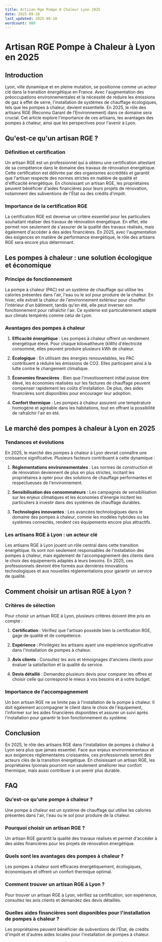 ```yaml
---
title: Artisan Rge Pompe A Chaleur Lyon 2025
date: 2025-09-28
last_updated: 2025-09-28
wordcount: 980
---
```


# Artisan RGE Pompe à Chaleur à Lyon en 2025

## Introduction

Lyon, ville dynamique et en pleine mutation, se positionne comme un acteur clé dans la transition énergétique en France. Avec l'augmentation des préoccupations environnementales et la nécessité de réduire les émissions de gaz à effet de serre, l'installation de systèmes de chauffage écologiques, tels que les pompes à chaleur, devient essentielle. En 2025, le rôle des artisans RGE (Reconnu Garant de l’Environnement) dans ce domaine sera crucial. Cet article explore l'importance de ces artisans, les avantages des pompes à chaleur, ainsi que les perspectives pour l'avenir à Lyon.

## Qu'est-ce qu'un artisan RGE ?

### Définition et certification

Un artisan RGE est un professionnel qui a obtenu une certification attestant de sa compétence dans le domaine des travaux de rénovation énergétique. Cette certification est délivrée par des organismes accrédités et garantit que l'artisan respecte des normes strictes en matière de qualité et d'efficacité énergétique. En choisissant un artisan RGE, les propriétaires peuvent bénéficier d'aides financières pour leurs projets de rénovation, notamment des subventions de l'État ou des crédits d'impôt.

### Importance de la certification RGE

La certification RGE est devenue un critère essentiel pour les particuliers souhaitant réaliser des travaux de rénovation énergétique. En effet, elle permet non seulement de s'assurer de la qualité des travaux réalisés, mais également d'accéder à des aides financières. En 2025, avec l'augmentation des exigences en matière de performance énergétique, le rôle des artisans RGE sera encore plus déterminant.

## Les pompes à chaleur : une solution écologique et économique

### Principe de fonctionnement

La pompe à chaleur (PAC) est un système de chauffage qui utilise les calories présentes dans l'air, l'eau ou le sol pour produire de la chaleur. En hiver, elle extrait la chaleur de l'environnement extérieur pour chauffer l'intérieur d'un bâtiment, tandis qu'en été, elle peut inverser son fonctionnement pour rafraîchir l'air. Ce système est particulièrement adapté aux climats tempérés comme celui de Lyon.

### Avantages des pompes à chaleur

1. **Efficacité énergétique** : Les pompes à chaleur offrent un rendement énergétique élevé. Pour chaque kilowattheure (kWh) d'électricité consommé, elles peuvent produire plusieurs kWh de chaleur.

2. **Écologique** : En utilisant des énergies renouvelables, les PAC contribuent à réduire les émissions de CO2. Elles participent ainsi à la lutte contre le changement climatique.

3. **Économies financières** : Bien que l'investissement initial puisse être élevé, les économies réalisées sur les factures de chauffage peuvent compenser rapidement les coûts d'installation. De plus, des aides financières sont disponibles pour encourager leur adoption.

4. **Confort thermique** : Les pompes à chaleur assurent une température homogène et agréable dans les habitations, tout en offrant la possibilité de rafraîchir l'air en été.

## Le marché des pompes à chaleur à Lyon en 2025

### Tendances et évolutions

En 2025, le marché des pompes à chaleur à Lyon devrait connaître une croissance significative. Plusieurs facteurs contribuent à cette dynamique :

1. **Réglementations environnementales** : Les normes de construction et de rénovation deviennent de plus en plus strictes, incitant les propriétaires à opter pour des solutions de chauffage performantes et respectueuses de l'environnement.

2. **Sensibilisation des consommateurs** : Les campagnes de sensibilisation sur les enjeux climatiques et les économies d'énergie incitent les particuliers à investir dans des systèmes de chauffage durables.

3. **Technologies innovantes** : Les avancées technologiques dans le domaine des pompes à chaleur, comme les modèles hybrides ou les systèmes connectés, rendent ces équipements encore plus attractifs.

### Les artisans RGE à Lyon : un acteur clé

Les artisans RGE à Lyon jouent un rôle central dans cette transition énergétique. Ils sont non seulement responsables de l'installation des pompes à chaleur, mais également de l'accompagnement des clients dans le choix des équipements adaptés à leurs besoins. En 2025, ces professionnels devront être formés aux dernières innovations technologiques et aux nouvelles réglementations pour garantir un service de qualité.

## Comment choisir un artisan RGE à Lyon ?

### Critères de sélection

Pour choisir un artisan RGE à Lyon, plusieurs critères doivent être pris en compte :

1. **Certification** : Vérifiez que l'artisan possède bien la certification RGE, gage de qualité et de compétence.

2. **Expérience** : Privilégiez les artisans ayant une expérience significative dans l'installation de pompes à chaleur.

3. **Avis clients** : Consultez les avis et témoignages d'anciens clients pour évaluer la satisfaction et la qualité du service.

4. **Devis détaillé** : Demandez plusieurs devis pour comparer les offres et choisir celle qui correspond le mieux à vos besoins et à votre budget.

### Importance de l'accompagnement

Un bon artisan RGE ne se limite pas à l'installation de la pompe à chaleur. Il doit également accompagner le client dans le choix de l'équipement, l'informer sur les aides financières disponibles et assurer un suivi après l'installation pour garantir le bon fonctionnement du système.

## Conclusion

En 2025, le rôle des artisans RGE dans l'installation de pompes à chaleur à Lyon sera plus que jamais essentiel. Face aux enjeux environnementaux et aux exigences réglementaires croissantes, ces professionnels seront des acteurs clés de la transition énergétique. En choisissant un artisan RGE, les propriétaires lyonnais pourront non seulement améliorer leur confort thermique, mais aussi contribuer à un avenir plus durable.

## FAQ

### Qu'est-ce qu'une pompe à chaleur ?

Une pompe à chaleur est un système de chauffage qui utilise les calories présentes dans l'air, l'eau ou le sol pour produire de la chaleur.

### Pourquoi choisir un artisan RGE ?

Un artisan RGE garantit la qualité des travaux réalisés et permet d'accéder à des aides financières pour les projets de rénovation énergétique.

### Quels sont les avantages des pompes à chaleur ?

Les pompes à chaleur sont efficaces énergétiquement, écologiques, économiques et offrent un confort thermique optimal.

### Comment trouver un artisan RGE à Lyon ?

Pour trouver un artisan RGE à Lyon, vérifiez sa certification, son expérience, consultez les avis clients et demandez des devis détaillés.

### Quelles aides financières sont disponibles pour l'installation de pompes à chaleur ?

Les propriétaires peuvent bénéficier de subventions de l'État, de crédits d'impôt et d'autres aides locales pour l'installation de pompes à chaleur.